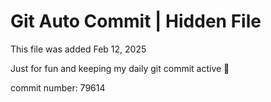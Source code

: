 # Git Auto Commit | Hidden File

This file was added Feb 12, 2025

Just for fun and keeping my daily git commit active 🤪

commit number: 79614
